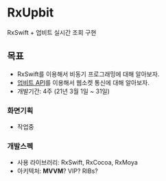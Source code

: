 # RxUpbit
RxSwift + 업비트 실시간 조회 구현

## 목표
- RxSwift를 이용해서 비동기 프로그래밍에 대해 알아보자.
- [업비트 API](https://docs.upbit.com/reference#%EC%A0%84%EC%B2%B4-%EA%B3%84%EC%A2%8C-%EC%A1%B0%ED%9A%8C)를 이용해서 웹소켓 통신에 대해 알아보자.
- 개발기간: 4주 (21년 3월 1일 ~ 31일)

### 화면기획
- 작업중

### 개발스펙
- 사용 라이브러리: RxSwift, RxCocoa, RxMoya
- 아키텍처: **MVVM**? VIP? RIBs?


